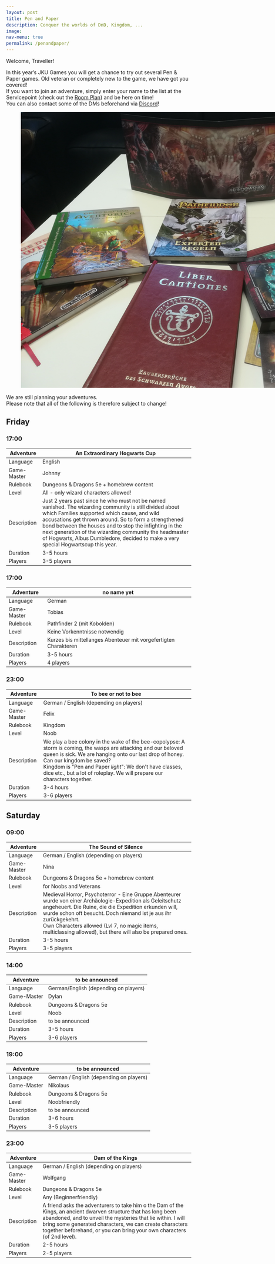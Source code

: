 ```yaml
---
layout: post
title: Pen and Paper
description: Conquer the worlds of DnD, Kingdom, ...
image: 
nav-menu: true
permalink: /penandpaper/
---
```


Welcome, Traveller!

In this year’s JKU Games you will get a chance to try out several Pen & Paper games. Old veteran or completely new to the game, we have got you covered! <br>
If you want to join an adventure, simply enter your name to the list at the Servicepoint (check out the [Room Plan](/./rooms)) and be here on time!<br>
You can also contact some of the DMs beforehand via <a class="dotted" href="{{ site.discord_url }}">Discord</a>!

<figure>
   <img src="/assets/images/dice/pen_and_paper.jpg" style="max-width: 1000px;"
      alt="Some of our games offered in the past" />
   <figcaption></figcaption>
</figure>

We are still planning your adventures. <br>
Please note that all of the following is therefore subject to change!

## Friday

### 17:00

| Adventure | An Extraordinary Hogwarts Cup |
|---|---|
| Language |  English |
| Game-Master |  Johnny |
| Rulebook | Dungeons & Dragons 5e + homebrew content  |
| Level | All - only wizard characters allowed!  |
| Description | Just 2 years past since he who must not be named vanished. The wizarding community is still divided about which Families supported which cause, and wild accusations get thrown around. So to form a strengthened bond between the houses and to stop the infighting in the next generation of the wizarding community the headmaster of Hogwarts, Albus Dumbledore, decided to make a very special Hogwartscup this year.|
| Duration | 3-5 hours |
| Players | 3-5 players |

### 17:00

| Adventure | no name yet |
|---|---|
| Language |  German |
| Game-Master |  Tobias |
| Rulebook | Pathfinder 2 (mit Kobolden) |
| Level | Keine Vorkenntnisse notwendig  |
| Description | Kurzes bis mittellanges Abenteuer mit vorgefertigten Charakteren |
| Duration | 3-5 hours |
| Players | 4 players |

### 23:00

| Adventure |  To bee or not to bee |
|---|---|
| Language |  German / English (depending on players) |
| Game-Master |  Felix |
| Rulebook | Kingdom |
| Level | Noob |
| Description | We play a bee colony in the wake of the bee-copolypse: A storm is coming, the wasps are attacking and our beloved queen is sick. We are hanging onto our last drop of honey. Can our kingdom be saved? <br>Kingdom is "Pen and Paper <i>light</i>": We don't have classes, dice etc., but a lot of roleplay. We will prepare our characters together. |
| Duration | 3-4 hours |
| Players | 3-6 players |

## Saturday
### 09:00

| Adventure |  The Sound of Silence |
|---|---|
| Language |  German / English (depending on players) |
| Game-Master | Nina |
| Rulebook | Dungeons & Dragons 5e + homebrew content |
| Level | for Noobs and Veterans  |
| Description | Medieval Horror, Psychoterror - Eine Gruppe Abenteurer wurde von einer Archäologie-Expedition als Geleitschutz angeheuert. Die Ruine, die die Expedition erkunden will, wurde schon oft besucht. Doch niemand ist je aus ihr zurückgekehrt. <br>Own Characters allowed (Lvl 7, no magic items, multiclassing allowed), but there will also be prepared ones. |
| Duration | 3-5 hours |
| Players | 3-5 players |

### 14:00 

| Adventure |  to be announced |
|---|---|
| Language |  German/English (depending on players) |
| Game-Master | Dylan |
| Rulebook | Dungeons & Dragons 5e |
| Level | Noob |
| Description | to be announced |
| Duration | 3-5 hours |
| Players | 3-6 players |

### 19:00 

| Adventure | to be announced |
|---|---|
| Language |  German / English (depending on players) |
| Game-Master | Nikolaus |
| Rulebook | Dungeons & Dragons 5e |
| Level | Noobfriendly |
| Description | to be announced |
| Duration | 3-6 hours |
| Players | 3-5 players |


### 23:00 

| Adventure | Dam of the Kings |
|---|---|
| Language |  German / English (depending on players) |
| Game-Master | Wolfgang |
| Rulebook | Dungeons & Dragons 5e |
| Level | Any (Beginnerfriendly) |
| Description | A friend asks the adventurers to take him o the Dam of the Kings, an ancient dwarven structure that has long been abandoned, and to unveil the mysteries that lie within. I will bring some generated characters, we can create characters together beforehand, or you can bring your own characters (of 2nd level).|
| Duration | 2-5 hours |
| Players | 2-5 players |

<!-- 
We are still planning your adventures, check back here later. Until then, this is what the descriptions will look like:

| Adventure |  Winter is coming! (PLACEHOLDER) |
|---|---|
| Language |  German |
| Game-Master |  xXGameMaster420Xx |
| Rulebook | Kingdom (No-GM RPG)  |
| Level | Noob-Veteran (Explanation at 17:00, Start at 18:00)  |
| Description | Ihr seid Mitglieder der Wache, die das Königreich vor eiskalten Eindringlingen schützt… […] |
| Players | 4-9 players |


| Adventure |  Super-Umbridge! (PLACEHOLDER) |
|---|---|
| Language |  German |
| Game-Master |  HDMasterGamer360NoScopeLP |
| Rulebook | DnD 5  |
| Level | Veteran  |
| Description | Ist es ein Vogel? Ist es ein Flugzeug? Nein, es ist Dolores, und sie ist richtig sauer: Lorem ipsum sit dolores umbridge wäre eigentlich echt ein lustiges Thema für ein DnD im Prinzip könnte man es so aufziehen dass man eine Zentauren-Herde spielt die sie im Wald trifft und dann ist sie plötzlich ein Drache und... |
| Players | 4-9 players |

-->

